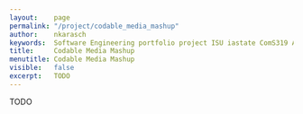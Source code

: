 ```yaml
---
layout:    page
permalink: "/project/codable_media_mashup"
author:    nkarasch
keywords:  Software Engineering portfolio project ISU iastate ComS319 ANTLR Java Programming Language
title:     Codable Media Mashup
menutitle: Codable Media Mashup
visible:   false
excerpt:   TODO
--- 
```


TODO
